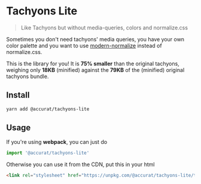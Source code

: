 # Tachyons Lite

> Like Tachyons but without media-queries, colors and normalize.css

Sometimes you don't need tachyons' media queries, you have your own color palette and you want to use [modern-normalize](https://github.com/sindresorhus/modern-normalize) instead of normalize.css.

This is the library for you! It is **75% smaller** than the original tachyons, weighing only **18KB** (minified) against the **79KB** of the (minified) original tachyons bundle.

## Install

```sh
yarn add @accurat/tachyons-lite
```

## Usage

If you're using **webpack**, you can just do

```js
import '@accurat/tachyons-lite'
```

Otherwise you can use it from the CDN, put this in your html

```html
<link rel="stylesheet" href="https://unpkg.com/@accurat/tachyons-lite/tachyons-lite.min.css">
```

